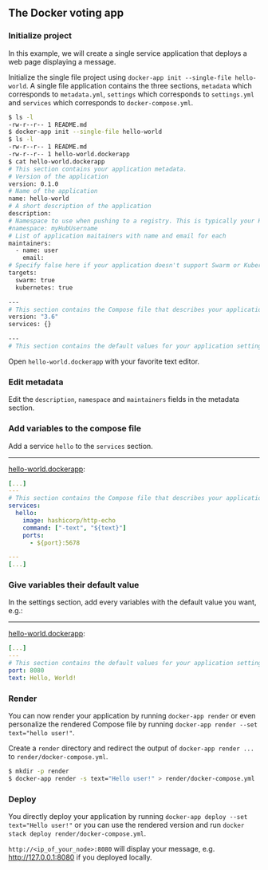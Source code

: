 ## The Docker voting app

### Initialize project

In this example, we will create a single service application that deploys a web page displaying a message.

Initialize the single file project using `docker-app init --single-file hello-world`. A single file application contains the three sections, `metadata` which corresponds to `metadata.yml`, `settings` which corresponds to `settings.yml` and `services` which corresponds to `docker-compose.yml`.

```bash
$ ls -l
-rw-r--r-- 1 README.md
$ docker-app init --single-file hello-world
$ ls -l
-rw-r--r-- 1 README.md
-rw-r--r-- 1 hello-world.dockerapp
$ cat hello-world.dockerapp
# This section contains your application metadata.
# Version of the application
version: 0.1.0
# Name of the application
name: hello-world
# A short description of the application
description:
# Namespace to use when pushing to a registry. This is typically your Hub username.
#namespace: myHubUsername
# List of application maitainers with name and email for each
maintainers:
  - name: user
    email:
# Specify false here if your application doesn't support Swarm or Kubernetes
targets:
  swarm: true
  kubernetes: true

---
# This section contains the Compose file that describes your application services.
version: "3.6"
services: {}

---
# This section contains the default values for your application settings.
```

Open `hello-world.dockerapp` with your favorite text editor.

### Edit metadata

Edit the `description`, `namespace` and `maintainers` fields in the metadata section.

### Add variables to the compose file

Add a service `hello` to the `services` section.

---

[hello-world.dockerapp](hello-world.dockerapp):
```yml
[...]
---
# This section contains the Compose file that describes your application services.
services:
  hello:
    image: hashicorp/http-echo
    command: ["-text", "${text}"]
    ports:
      - ${port}:5678

---
[...]
```

### Give variables their default value

In the settings section, add every variables with the default value you want, e.g.:

---

[hello-world.dockerapp](hello-world.dockerapp):
```yml
[...]
---
# This section contains the default values for your application settings.
port: 8080
text: Hello, World!
```

### Render

You can now render your application by running `docker-app render` or even personalize the rendered Compose file by running `docker-app render --set text="hello user!"`.

Create a `render` directory and redirect the output of `docker-app render ...` to `render/docker-compose.yml`.

```bash
$ mkdir -p render
$ docker-app render -s text="Hello user!" > render/docker-compose.yml
```

### Deploy

You directly deploy your application by running `docker-app deploy --set text="Hello user!"` or you can use the rendered version and run `docker stack deploy render/docker-compose.yml`.

`http://<ip_of_your_node>:8080` will display your message, e.g. http://127.0.0.1:8080 if you deployed locally.
